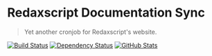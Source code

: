 Redaxscript Documentation Sync
==============================

> Yet another cronjob for Redaxscript's website.

[![Build Status](https://img.shields.io/travis/redaxmedia/redaxscript-documentation-sync.svg)](https://travis-ci.org/redaxmedia/redaxscript-documentation-sync)
[![Dependency Status](https://gemnasium.com/badges/github.com/redaxmedia/redaxscript-documentation-sync.svg)](https://gemnasium.com/github.com/redaxmedia/redaxscript-documentation-sync)
[![GitHub Stats](https://img.shields.io/badge/github-stats-ff5500.svg)](http://githubstats.com/redaxmedia/redaxscript-documentation-sync)
